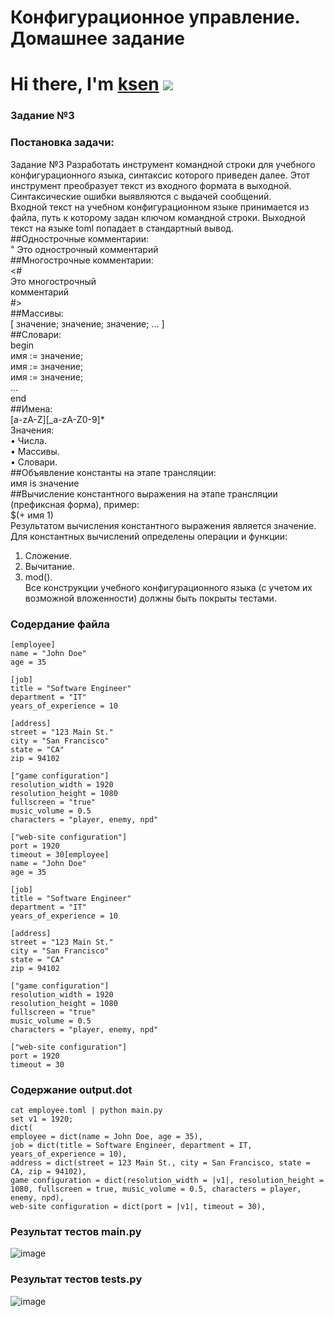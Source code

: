 # Конфигурационное управление. Домашнее задание
# Hi there, I'm [ksen](https://daniilshat.ru/) ![](https://github.com/blackcater/blackcater/raw/main/images/Hi.gif) 
### Задание №3
### Постановка задачи:
Задание №3 
Разработать инструмент командной строки для учебного конфигурационного языка, синтаксис которого приведен далее. Этот инструмент преобразует текст из входного формата в выходной. Синтаксические ошибки выявляются с выдачей сообщений. <br />
Входной текст на учебном конфигурационном языке принимается из файла, путь к которому задан ключом командной строки. Выходной текст на языке toml попадает в стандартный вывод.  <br />
##Однострочные комментарии:  <br />
" Это однострочный комментарий  <br />
##Многострочные комментарии:  <br />
<# <br />
Это многострочный <br />
комментарий <br />
#> <br />
##Массивы: <br />
[ значение; значение; значение; ... ] <br />
##Словари: <br />
begin <br />
имя := значение; <br />
имя := значение; <br />
имя := значение; <br />
... <br />
end <br />
##Имена: <br />
[a-zA-Z][_a-zA-Z0-9]* <br />
Значения: <br />
• Числа. <br />
• Массивы. <br />
• Словари. <br />
##Объявление константы на этапе трансляции: <br />
имя is значение <br />
##Вычисление константного выражения на этапе трансляции (префиксная 
форма), пример: <br />
$(+ имя 1) <br />
Результатом вычисления константного выражения является значение. 
Для константных вычислений определены операции и функции:<br /> 
1. Сложение. <br />
2. Вычитание. <br />
3. mod(). <br />
Все конструкции учебного конфигурационного языка (с учетом их 
возможной вложенности) должны быть покрыты тестами.<br />

### Содердание файла
```
[employee]
name = "John Doe"
age = 35

[job]
title = "Software Engineer"
department = "IT"
years_of_experience = 10

[address]
street = "123 Main St."
city = "San Francisco"
state = "CA"
zip = 94102

["game configuration"]
resolution_width = 1920
resolution_height = 1080
fullscreen = "true"
music_volume = 0.5
characters = "player, enemy, npd"

["web-site configuration"]
port = 1920
timeout = 30[employee]
name = "John Doe"
age = 35

[job]
title = "Software Engineer"
department = "IT"
years_of_experience = 10

[address]
street = "123 Main St."
city = "San Francisco"
state = "CA"
zip = 94102

["game configuration"]
resolution_width = 1920
resolution_height = 1080
fullscreen = "true"
music_volume = 0.5
characters = "player, enemy, npd"

["web-site configuration"]
port = 1920
timeout = 30
```
### Содержание output.dot
```
cat employee.toml | python main.py
set v1 = 1920;
dict(
employee = dict(name = John Doe, age = 35),
job = dict(title = Software Engineer, department = IT, years_of_experience = 10),
address = dict(street = 123 Main St., city = San Francisco, state = CA, zip = 94102),
game configuration = dict(resolution_width = |v1|, resolution_height = 1080, fullscreen = true, music_volume = 0.5, characters = player, enemy, npd),
web-site configuration = dict(port = |v1|, timeout = 30),
```
### Результат тестов main.py
![image](https://github.com/user-attachments/assets/2294e97e-dd15-4a59-9673-c4f5c9981494)

### Результат тестов tests.py
![image](https://github.com/user-attachments/assets/6fb741f3-048a-4eb1-a7bf-c28b07321b92)

